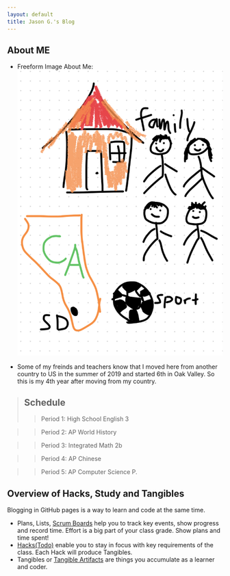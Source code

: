 ```yaml
---
layout: default
title: Jason G.'s Blog
---
```




## About ME
 - Freeform Image About Me:
 ![AboutMe](images/FreeFormImage.PNG)

 - Some of my freinds and teachers know that I moved here from another country to US in the summer of 2019 and started 6th in Oak Valley. So this is my 4th year after moving from my country.




> ## Schedule
>> Period 1: High School English 3

>> Period 2: AP World History

>> Period 3: Integrated Math 2b

>> Period 4: AP Chinese

>> Period 5: AP Computer Science P.




## Overview of Hacks, Study and Tangibles

Blogging in GitHub pages is a way to learn and code at the same time. 

- Plans, Lists, [Scrum Boards](https://clickup.com/blog/scrum-board/) help you to track key events, show progress and record time.  Effort is a big part of your class grade.  Show plans and time spent!
- [Hacks(Todo)](https://levelup.gitconnected.com/six-ultimate-daily-hacks-for-every-programmer-60f5f10feae) enable you to stay in focus with key requirements of the class.  Each Hack will produce Tangibles.
- Tangibles or [Tangible Artifacts](https://en.wikipedia.org/wiki/Artifact_(software_development)) are things you accumulate as a learner and coder. 
